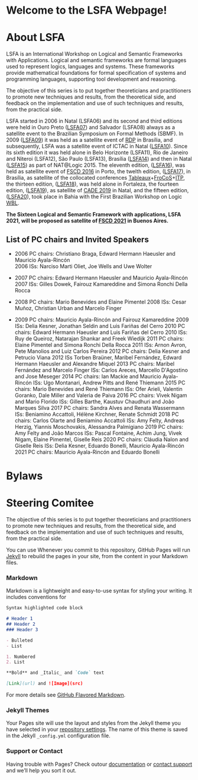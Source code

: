 # Welcome to the LSFA Webpage!

# About LSFA
LSFA is an International Workshop on Logical and Semantic Frameworks with Applications. Logical and semantic frameworks are formal languages used to represent logics, languages and systems. These frameworks provide mathematical foundations for formal specification of systems and programming languages, supporting tool development and reasoning.

The objective of this series is to put together theoreticians and practitioners to promote new techniques and results, from the theoretical side, and feedback on the implementation and use of such techniques and results, from the practical side. 

LSFA started in 2006 in Natal (LSFA06) and its second and third editions were held in Ouro Preto ([LSFA07](https://www.mat.unb.br/lsfa2007/)) and Salvador (LSFA08) always as a satellite event to the Brazilian Symposium on Formal Methods (SBMF). In 2009 ([LSFA09](http://lsfa09.cic.unb.br/index.html)) it was held as a satellite event of [RDP](http://rdp09.cic.unb.br/) in Brasília, and subsequently, LSFA was a satellite event of ICTAC in Natal ([LSFA10](http://www.tecmf.inf.puc-rio.br/LSFA)). Since its sixth edition it was held alone in Belo Horizonte (LSFA11), Rio de Janeiro and Niteroi (LSFA12), São Paulo (LSFA13), Brasília ([LSFA14](http://lsfa2014.cic.unb.br/)) and then in Natal ([LSFA15](https://www.mat.ufrn.br/~LSFA2015/LSFA2015/Welcome.html)) as part of NAT@Logic 2015. The eleventh edition, ([LSFA16](http://lsfa2016.mat.unb.br/)), was held as satellite event of [FSCD 2016](http://fscd2016.dcc.fc.up.pt/) in Porto, the twelth edition, ([LSFA17](http://lsfa2017.cic.unb.br/)), in Brasília, as satellite of the collocated conferences [Tableaux](http://www.tableaux-ar.org/)+[FroCoS](http://frocos.cs.uiowa.edu/)+[ITP](https://itp2016.inria.fr/history/), the thirteen edition, ([LSFA18](http://lia.ufc.br/~lsfa2018/)), was held alone in Fortaleza, the fourteen edition, ([LSFA19](https://sites.google.com/view/lsfa2019)), as satellite of [CADE 2019](https://www.mat.ufrn.br/cade-27/) in Natal, and the fifteen edition, ([LSFA20](http://lsfa2020.ufba.br/)), took place in Bahia with the First Brazilian Workshop on Logic [WBL](http://lsfa2020.ufba.br/wbl.html). 

**The Sixteen Logical and Semantic Framework with applications, LSFA 2021, will be proposed as satellite of [FSCD 2021](https://fscd2021.dc.uba.ar/) in Buenos Aires.**

## List of PC chairs and Invited Speakers 
* 2006 PC chairs: Christiano Braga, Edward Hermann Haeusler and Mauricio Ayala-Rincón  
  2006 ISs: Narciso Marti Oliet, Joe Wells and Uwe Wolter

* 2007 PC chairs: Edward Hermann Haeusler and Mauricio Ayala-Rincón
  2007 ISs: Gilles Dowek, Fairouz Kamareddine and Simona Ronchi Della Rocca

* 2008 PC chairs: Mario Benevides and Elaine Pimentel
  2008 ISs: Cesar Muñoz, Christian Urban and Marcelo Finger
  
* 2009 PC chairs: Mauricio Ayala-Rincón and Fairouz Kamareddine
  2009 ISs: Delia Kesner, Jonathan Seldin and Luis Fariñas del Cerro
2010 PC chairs: Edward Hermann Haeusler and Luis Fariñas del Cerro
2010 ISs: Ruy de Queiroz, Natarajan Shankar and Freek Wiedijk
2011 PC chairs: Elaine Pimentel and Simona Ronchi Della Rocca
2011 ISs: Arnon Avron, Pete Manolios and Luiz Carlos Pereira
2012 PC chairs: Delia Kesner and Petrucio Viana
2012 ISs Torben Braüner, Maribel Fernández, Edward Hermann Haeusler and Alexandre Miquel
2013 PC chairs: Maribel Fernández and Marcelo Finger
ISs: Carlos Areces, Marcello D'Agostino and Jose Meseger
2014 PC chairs: Ian Mackie and Mauricio Ayala-Rincón
ISs: Ugo Montanari, Andrew Pitts and René Thiemann
2015 PC chairs: Mario Benevides and René Thiemann
ISs: Ofer Arieli, Valentin Goranko, Dale Miller and Valeria de Paiva
2016 PC chairs: Vivek Nigam and Mario Florido
ISs: Gilles Barthe, Kaustuv Chaudhuri and João Marques Silva
2017 PC chairs: Sandra Alves and Renata Wassermann
ISs: Beniamino Accattoli, Hélène Kirchner, Renate Schmidt
2018 PC chairs: Carlos Olarte and Beniamino Accattoli
ISs: Amy Felty, Andreas Herzig, Yiannis Moschovakis, Alessandra Palmigiano
2019 PC chairs: Amy Felty and João Marcos
ISs: Pascal Fontaine, Achim Jung, Vivek Nigam, Elaine Pimentel, Giselle Reis
2020 PC chairs: Cláudia Nalon and Giselle Reis
ISs: Delia Kesner, Eduardo Bonelli, Mauricio Ayala-Rincón
2021 PC chairs: Mauricio Ayala-Rincón and Eduardo Bonelli 

# Bylaws 



# Steering Comitee
The objective of this series is to put together theoreticians and practitioners to promote new techniques and results, from the theoretical side, and feedback on the implementation and use of such techniques and results, from the practical side. 

You can use 
Whenever you commit to this repository, GitHub Pages will run [Jekyll](https://jekyllrb.com/) to rebuild the pages in your site, from the content in your Markdown files.

### Markdown

Markdown is a lightweight and easy-to-use syntax for styling your writing. It includes conventions for

```markdown
Syntax highlighted code block

# Header 1
## Header 2
### Header 3

- Bulleted
- List

1. Numbered
2. List

**Bold** and _Italic_ and `Code` text

[Link](url) and ![Image](src)
```

For more details see [GitHub Flavored Markdown](https://guides.github.com/features/mastering-markdown/).

### Jekyll Themes

Your Pages site will use the layout and styles from the Jekyll theme you have selected in your [repository settings](https://github.com/lsfa-workshop/lsfa-workshop.github.io/settings). The name of this theme is saved in the Jekyll `_config.yml` configuration file.

### Support or Contact

Having trouble with Pages? Check outour [documentation](https://docs.github.com/categories/github-pages-basics/) or [contact support](https://github.com/contact) and we’ll help you sort it out.

